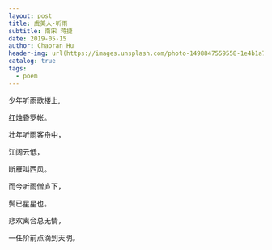 ```yaml
---
layout: post
title: 虞美人-听雨
subtitle: 南宋 蒋捷
date: 2019-05-15
author: Chaoran Hu
header-img: url(https://images.unsplash.com/photo-1498847559558-1e4b1a7f7a2f?ixlib=rb-1.2.1&ixid=eyJhcHBfaWQiOjEyMDd9&auto=format&fit=crop&w=1500&q=80)
catalog: true
tags:
  - poem
---
```


少年听雨歌楼上,

红烛昏罗帐。

壮年听雨客舟中，

江阔云低，

断雁叫西风。

而今听雨僧庐下，

鬓已星星也。

悲欢离合总无情，

一任阶前点滴到天明。
